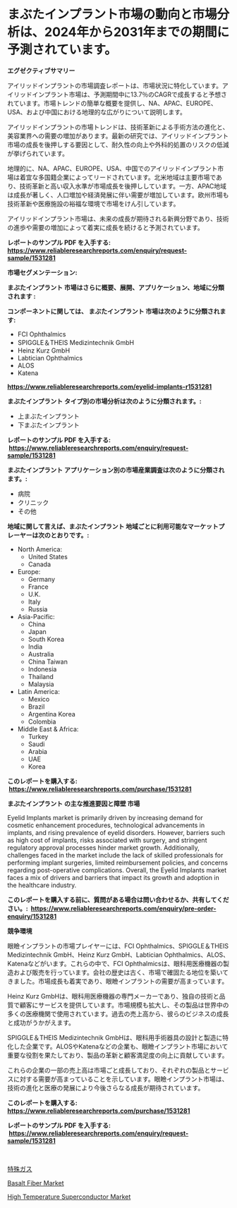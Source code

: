 <p><h1>まぶたインプラント市場の動向と市場分析は、2024年から2031年までの期間に予測されています。</h1></p><p><strong>エグゼクティブサマリー</strong></p>
<p><p>アイリッドインプラントの市場調査レポートは、市場状況に特化しています。アイリッドインプラント市場は、予測期間中に13.7％のCAGRで成長すると予想されています。市場トレンドの簡単な概要を提供し、NA、APAC、EUROPE、USA、および中国における地理的な広がりについて説明します。</p><p>アイリッドインプラントの市場トレンドは、技術革新による手術方法の進化と、美容業界への需要の増加があります。最新の研究では、アイリッドインプラント市場の成長を後押しする要因として、耐久性の向上や外科的処置のリスクの低減が挙げられています。</p><p>地理的に、NA、APAC、EUROPE、USA、中国でのアイリッドインプラント市場は着宜な多国籍企業によってリードされています。北米地域は主要市場であり、技術革新と高い収入水準が市場成長を後押ししています。一方、APAC地域は成長が著しく、人口増加や経済発展に伴い需要が増加しています。欧州市場も技術革新や医療施設の裕福な環境で市場をけん引しています。</p><p>アイリッドインプラント市場は、未来の成長が期待される新興分野であり、技術の進歩や需要の増加によって着実に成長を続けると予測されています。</p></p>
<p><strong>レポートのサンプル PDF を入手する: <a href="https://www.reliableresearchreports.com/enquiry/request-sample/1531281">https://www.reliableresearchreports.com/enquiry/request-sample/1531281</a></strong></p>
<p><strong>市場セグメンテーション:</strong></p>
<p><strong> まぶたインプラント 市場はさらに概要、展開、アプリケーション、地域に分類されます :</strong></p>
<p><strong>コンポーネントに関しては、 まぶたインプラント 市場は次のように分類されます: &nbsp;</strong></p>
<p><ul><li>FCI Ophthalmics</li><li>SPIGGLE＆THEIS Medizintechnik GmbH</li><li>Heinz Kurz GmbH</li><li>Labtician Ophthalmics</li><li>ALOS</li><li>Katena</li></ul></p>
<p><strong><a href="https://www.reliableresearchreports.com/eyelid-implants-r1531281">https://www.reliableresearchreports.com/eyelid-implants-r1531281</a></strong></p>
<p><strong> まぶたインプラント タイプ別の市場分析は次のように分類されます。:</strong></p>
<p><ul><li>上まぶたインプラント</li><li>下まぶたインプラント</li></ul></p>
<p><strong>レポートのサンプル PDF を入手する: &nbsp;<a href="https://www.reliableresearchreports.com/enquiry/request-sample/1531281">https://www.reliableresearchreports.com/enquiry/request-sample/1531281</a></strong></p>
<p><strong> まぶたインプラント アプリケーション別の市場産業調査は次のように分類されます。:</strong></p>
<p><ul><li>病院</li><li>クリニック</li><li>その他</li></ul></p>
<p><strong>地域に関して言えば、まぶたインプラント 地域ごとに利用可能なマーケットプレーヤーは次のとおりです。:</strong></p>
<p><ul>
    <li>
        North America:
        <ul>
            <li>United States</li>
            <li>Canada</li>
        </ul>
    </li>
    <li>
        Europe:
        <ul>
            <li>Germany</li>
            <li>France</li>
            <li>U.K.</li>
            <li>Italy</li>
            <li>Russia</li>
        </ul>
    </li>
    <li>
        Asia-Pacific:
        <ul>
            <li>China</li>
            <li>Japan</li>
            <li>South Korea</li>
            <li>India</li>
            <li>Australia</li>
            <li>China Taiwan</li>
            <li>Indonesia</li>
            <li>Thailand</li>
            <li>Malaysia</li>
        </ul>
    </li>
    <li>
        Latin America:
        <ul>
            <li>Mexico</li>
            <li>Brazil</li>
            <li>Argentina Korea</li>
            <li>Colombia</li>
        </ul>
    </li>
    <li>
        Middle East & Africa:
        <ul>
            <li>Turkey</li>
            <li>Saudi</li>
            <li>Arabia</li>
            <li>UAE</li>
            <li>Korea</li>
        </ul>
    </li>
    </ul></p>
<p><strong>このレポートを購入する: &nbsp;<a href="https://www.reliableresearchreports.com/purchase/1531281">https://www.reliableresearchreports.com/purchase/1531281</a></strong></p>
<p><strong>まぶたインプラント の主な推進要因と障壁 市場</strong></p>
<p><p>Eyelid Implants market is primarily driven by increasing demand for cosmetic enhancement procedures, technological advancements in implants, and rising prevalence of eyelid disorders. However, barriers such as high cost of implants, risks associated with surgery, and stringent regulatory approval processes hinder market growth. Additionally, challenges faced in the market include the lack of skilled professionals for performing implant surgeries, limited reimbursement policies, and concerns regarding post-operative complications. Overall, the Eyelid Implants market faces a mix of drivers and barriers that impact its growth and adoption in the healthcare industry.</p></p>
<p><strong>このレポートを購入する前に、質問がある場合は問い合わせるか、共有してください。:&nbsp; <a href="https://www.reliableresearchreports.com/enquiry/pre-order-enquiry/1531281">https://www.reliableresearchreports.com/enquiry/pre-order-enquiry/1531281</a></strong></p>
<p><strong>競争環境</strong></p>
<p><p>眼瞼インプラントの市場プレイヤーには、FCI Ophthalmics、SPIGGLE＆THEIS Medizintechnik GmbH、Heinz Kurz GmbH、Labtician Ophthalmics、ALOS、Katenaなどがいます。これらの中で、FCI Ophthalmicsは、眼科用医療機器の製造および販売を行っています。会社の歴史は古く、市場で確固たる地位を築いてきました。市場成長も着実であり、眼瞼インプラントの需要が高まっています。</p><p>Heinz Kurz GmbHは、眼科用医療機器の専門メーカーであり、独自の技術と品質で顧客にサービスを提供しています。市場規模も拡大し、その製品は世界中の多くの医療機関で使用されています。過去の売上高から、彼らのビジネスの成長と成功がうかがえます。</p><p>SPIGGLE＆THEIS Medizintechnik GmbHは、眼科用手術器具の設計と製造に特化した企業です。ALOSやKatenaなどの企業も、眼瞼インプラント市場において重要な役割を果たしており、製品の革新と顧客満足度の向上に貢献しています。</p><p>これらの企業の一部の売上高は市場ごと成長しており、それぞれの製品とサービスに対する需要が高まっていることを示しています。眼瞼インプラント市場は、技術の進化と医療の発展により今後さらなる成長が期待されています。</p></p>
<p><strong>このレポートを購入する: &nbsp; <a href="https://www.reliableresearchreports.com/purchase/1531281">https://www.reliableresearchreports.com/purchase/1531281</a></strong></p>
<p><strong>レポートのサンプル PDF を入手する: &nbsp;<a href="https://www.reliableresearchreports.com/enquiry/request-sample/1531281">https://www.reliableresearchreports.com/enquiry/request-sample/1531281</a></strong><strong></strong></p>
<p>&nbsp;</p>
<p><p><a href="https://github.com/SarahFahey88/Market-Research-Report-List-1/blob/main/526495621769.md">特殊ガス</a></p><p><a href="https://flame-sidecar-702.notion.site/Basalt-Fiber-Market-Research-Report-Unlocks-Analysis-on-the-Market-Financial-Status-Market-Size-an-364c200a275b4f929566a5f62e09be97">Basalt Fiber Market</a></p><p><a href="https://pretty-mail-caf.notion.site/High-Temperature-Superconductor-Market-Growth-Market-Trends-COVID-19-Impact-and-Forecasts-for-per-75418a5e805a431db8fd8940411df562">High Temperature Superconductor Market</a></p></p>